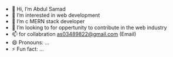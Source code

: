 - 👋 Hi, I’m Abdul Samad
- 👀 I’m interested in web development
- 🌱 I’m c MERN stack developer
- 💞️ I’m looking to for oppertunity to contribute in the web industry
- 📫 for collabration as03489822@gmail.com (Email)
- 😄 Pronouns: ...
- ⚡ Fun fact: ...
